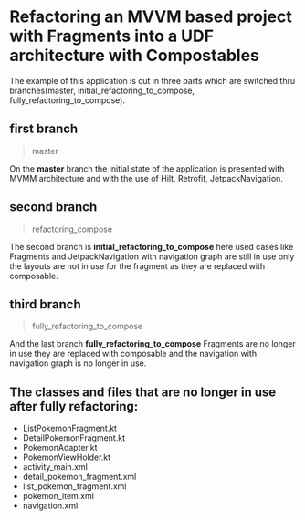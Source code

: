 # Refactoring an MVVM based project with Fragments into a UDF architecture with Compostables

The example of this application is cut in three parts which are switched thru branches(master, initial_refactoring_to_compose, fully_refactoring_to_compose). 

## first branch 
> master

On the **master** branch the initial state of the application is presented with MVMM architecture and with the use of Hilt, Retrofit, JetpackNavigation.

## second branch 
> refactoring_compose

The second branch is **initial_refactoring_to_compose** here used cases like Fragments and JetpackNavigation with navigation graph are still in use only the layouts are not in use for the fragment as they are replaced with composable.

## third branch 
> fully_refactoring_to_compose

And the last branch **fully_refactoring_to_compose** Fragments are no longer in use they are replaced with composable and the navigation with navigation graph is no longer in use.

## The classes and files that are no longer in use after fully refactoring:

- ListPokemonFragment.kt
- DetailPokemonFragment.kt
- PokemonAdapter.kt
- PokemonViewHolder.kt
- activity_main.xml
- detail_pokemon_fragment.xml
- list_pokemon_fragment.xml
- pokemon_item.xml
- navigation.xml


